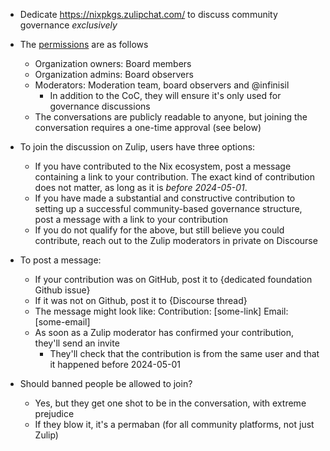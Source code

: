- Dedicate https://nixpkgs.zulipchat.com/ to discuss community governance _exclusively_
- The [permissions](https://docs.zulip.com/help/roles-and-permissions) are as follows
  - Organization owners: Board members
  - Organization admins: Board observers
  - Moderators: Moderation team, board observers and @infinisil
    - In addition to the CoC, they will ensure it's only used for governance discussions
  - The conversations are publicly readable to anyone, but joining the conversation requires a one-time approval (see below)

- To join the discussion on Zulip, users have three options:
  - If you have contributed to the Nix ecosystem, post a message containing a link to your contribution. The exact kind of contribution does not matter, as long as it is _before 2024-05-01_.
  - If you have made a substantial and constructive contribution to setting up a successful community-based governance structure, post a message with a link to your contribution
  - If you do not qualify for the above, but still believe you could contribute, reach out to the Zulip moderators in private on Discourse

- To post a message:
  - If your contribution was on GitHub, post it to {dedicated foundation Github issue}
  - If it was not on Github, post it to {Discourse thread}
  - The message might look like:
    Contribution: [some-link]
    Email: [some-email]
  - As soon as a Zulip moderator has confirmed your contribution, they'll send an invite
    - They'll check that the contribution is from the same user and that it happened before 2024-05-01

- Should banned people be allowed to join?
  - Yes, but they get one shot to be in the conversation, with extreme prejudice
  - If they blow it, it's a permaban (for all community platforms, not just Zulip)
